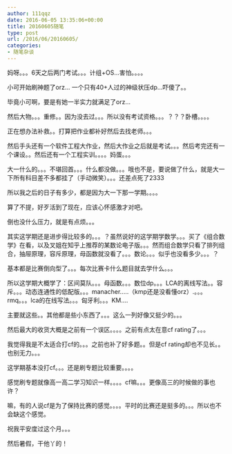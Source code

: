 ```yaml
---
author: 111qqz
date: 2016-06-05 13:35:06+00:00
title: 20160605随笔
type: post
url: /2016/06/20160605/
categories:
- 随笔杂谈
---
```


妈呀。。。6天之后两门考试。。。计组+OS...害怕。。。。

小可开始刷神题了orz... 一个只有40+人过的神级状压dp...吓傻了。。

毕竟小可啊，要是有她一半实力就满足了orz...



然后大物。。。重修。。因为没去过。。。所以没有考试资格。。。？？？卧槽。。。。

正在想办法补救。。打算把作业都补好然后去找老师。。。

然后手头还有一个软件工程大作业，然后大作业之后就是考试。。。然后考完还有一个课设。。然后还有一个工程实训。。。。妈蛋。。。



大一什么的。。。不堪回首。。。什么都没做。。。哦也不是，要说做了什么，就是大一下所有科目差不多都挂了（手动微笑）。。。还差点死了2333

所以我之后的日子有多少，都是因为大一下那一学期。。。。

算了不提，好歹活到了现在，应该心怀感激才对吧。

倒也没什么压力，就是有点烦。。。



其实这学期还是进步得比较多的。。。？虽然说好的这学期学数学。。。买了《组合数学》在看，以及叉姐在知乎上推荐的某数论电子版。。。然而组合数学只看了排列组合，抽屉原理，容斥原理，母函数就没看了。。。数论。。。似乎也没看多少。。。？

基本都是比赛倒向型了。。。每次比赛卡什么题目就去学什么。。。

所以这学期大概学了：区间莫队。。。母函数。。。数位dp。。。LCA的离线写法。。容斥。。。动态连通性的低配版。。。manacher.....（kmp还是没看懂orz）.。。。rmq。。。lca的在线写法。。。匈牙利。。。KM....

主要就这些。。其他都是些小东西了。。。这么一列好像又挺少的。。。

然后最大的收货大概是之前有一个误区。。。。之前有点太在意cf rating了。。。

我觉得我是不太适合打cf的。。。之前也补了好多题。。但是cf rating却也不见长。。也别无力。。。

这学期基本没打cf。。。还是刷专题比较重要。。。。

感觉刷专题就像高一高二学习知识一样。。。。cf嘛。。。更像高三的时候做的事也许？

嘛，有的人说cf是为了保持比赛的感觉。。。。平时的比赛还是挺多的。。。所以也不会缺这个感觉。



祝我平安度过这个月。。。

然后暑假，干他丫的！


